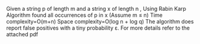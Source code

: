 Given a string p of length m and a string x of length n ,  Using Rabin Karp Algorithm  found  all occurrences of p in x
(Assume m ≤ n) 
Time complexity=O(m+n)
Space complexity=O(log n + log q)
The algorithm does report false positives with a tiny probability ε.
For more details refer to the attached pdf
